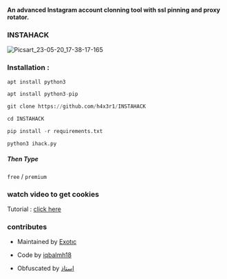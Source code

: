 **An advanced Instagram account clonning tool with ssl pinning and proxy rotator.**

### INSTAHACK

![Picsart_23-05-20_17-38-17-165](https://github.com/h4x3r1/INSTAHACK/assets/92029487/bf5289dc-896e-47cb-9273-c2573953bb97)

### Installation :
```python
apt install python3

apt install python3-pip

git clone https://github.com/h4x3r1/INSTAHACK

cd INSTAHACK

pip install -r requirements.txt

python3 ihack.py
```
##### Then Type

`free`  /  `premium`

### watch video to get cookies

Tutorial : [click here](https://youtu.be/UwJ4be2PzNo)


### contributes

- Maintained by [Exotıc](https://github.com/h4x3r1)

- Code by [iqbalmh18](https://instagram.com/iqbalmh18)

- Obfuscated by [استاذ](https://github.com/KangProf)

